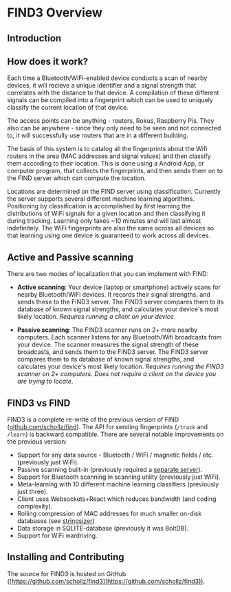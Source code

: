 # FIND3 Overview

## Introduction


## How does it work?

Each time a Bluetooth/WiFi-enabled device conducts a scan of nearby devices, it will recieve a unique identifier and a signal strength that correlates with the distance to that device. A compilation of these different signals can be compiled into a fingerprint which can be used to uniquely classify the current location of that device.

The access points can be anything - routers, Rokus, Raspberry Pis. They also can be anywhere - since they only need to be seen and not connected to, it will successfully use routers that are in a different building.

The basis of this system is to catalog all the fingerprints about the Wifi routers in the area (MAC addresses and signal values) and then classify them according to their location. This is done using a Android App, or computer program, that collects the fingerprints, and then sends them on to the FIND server which can compute the location. 

Locations are determined on the FIND server using classification. Currently the server supports several different machine learning algorithms. Positioning by classification is accomplished by first learning the distributions of WiFi signals for a given location and then classifying it during tracking. Learning only takes ~10 minutes and will last almost indefinitely. The WiFi fingerprints are also the same across all devices so that learning using one device is guaranteed to work across all devices.

## Active and Passive scanning 

There are two modes of localization that you can implement with FIND:

- **Active scanning**: Your device (laptop or smartphone) actively scans for nearby Bluetooth/WiFi devices. It records their signal strengths, and sends these to the FIND3 server. The FIND3 server compares them to its database of known signal strengths, and calculates your device's most likely location. *Requires running a client on your device*.

- **Passive scanning**: The FIND3 scanner runs on 2+ more nearby computers. Each scanner listens for any Bluetooth/Wifi broadcasts from your device. The scanner measures the signal strength of these broadcasts, and sends them to the FIND3 server. The FIND3 server compares them to its database of known signal strengths, and calculates your device's most likely location. *Requires running the FIND3 scanner on 2+ computers. Does not require a client on the device you are trying to locate*.

## FIND3 vs FIND

FIND3 is a complete re-write of the previous version of FIND ([github.com/schollz/find](https://github.com/schollz/find)). The API for sending fingerprints (`/track` and `/learn`) is backward compatible. There are several notable improvements on the previous version:

- Support for any data source - Bluetooth / WiFi / magnetic fields / etc. (previously just WiFi).
- Passive scanning built-in (previously required a [separate server](https://github.com/schollz/find-lf)).
- Support for Bluetooth scanning in scanning utility (previously just WiFi).
- Meta-learning with 10 different machine learning classifiers (previously just three).
- Client uses Websockets+React which reduces bandwidth (and coding complexity).
- Rolling compression of MAC addresses for much smaller on-disk databases (see [stringsizer](https://github.com/schollz/stringsizer))
- Data storage in SQLITE-database (previously it was BoltDB).
- Support for WiFi wardriving.


## Installing and Contributing

The source for FIND3 is hosted on GitHub
([https://github.com/schollz/find3](https://github.com/schollz/find3)).